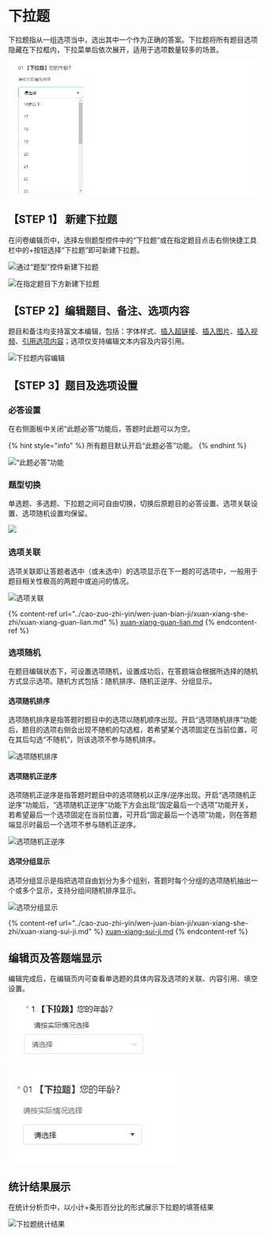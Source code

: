 # 下拉题

下拉题指从一组选项当中，选出其中一个作为正确的答案。下拉题将所有题目选项隐藏在下拉框内，下拉菜单后依次展开，适用于选项数量较多的场景。

![下拉题](<../.gitbook/assets/image (647).png>)

## 【STEP 1】 新建下拉题

在问卷编辑页中，选择左侧题型控件中的“下拉题”或在指定题目点击右侧快捷工具栏中的+按钮选择“下拉题”即可新建下拉题。

![通过“题型”控件新建下拉题](../.gitbook/assets/Snipaste\_2023-10-10\_09-38-52.png)

![在指定题目下方新建下拉题](../.gitbook/assets/Snipaste\_2023-10-10\_09-39-56.png)

## 【STEP 2】编辑题目、备注、选项内容

题目和备注均支持富文本编辑，包括：字体样式、[插入超链接](../cao-zuo-zhi-yin/wen-juan-bian-ji/cha-ru-chao-lian-jie.md)、[插入图片](../cao-zuo-zhi-yin/wen-juan-bian-ji/cha-ru-tu-pian.md)、[插入视频](../cao-zuo-zhi-yin/wen-juan-bian-ji/cha-ru-shi-pin.md)、[引用选项内容](../cao-zuo-zhi-yin/wen-juan-bian-ji/nei-rong-yin-yong.md)；选项仅支持编辑文本内容及内容引用。

![下拉题内容编辑](../.gitbook/assets/Snipaste\_2023-10-10\_09-50-46.png)

## 【STEP 3】题目及选项设置

### 必答设置

在右侧面板中关闭“此题必答”功能后，答题时此题可以为空。

{% hint style="info" %}
所有题目默认开启“此题必答”功能。
{% endhint %}

![“此题必答”功能](../.gitbook/assets/Snipaste\_2023-10-10\_09-51-24.png)

### 题型切换

单选题、多选题、下拉题之间可自由切换，切换后原题目的必答设置、选项关联设置、选项随机设置均保留。

![](../.gitbook/assets/Snipaste\_2023-10-10\_09-52-33.png)

### 选项关联

选项关联即让答题者选中（或未选中）的选项显示在下一题的可选项中，一般用于题目相关性极高的两题中或追问的情况。

![选项关联](../.gitbook/assets/Snipaste\_2023-10-10\_09-55-57.png)

{% content-ref url="../cao-zuo-zhi-yin/wen-juan-bian-ji/xuan-xiang-she-zhi/xuan-xiang-guan-lian.md" %}
[xuan-xiang-guan-lian.md](../cao-zuo-zhi-yin/wen-juan-bian-ji/xuan-xiang-she-zhi/xuan-xiang-guan-lian.md)
{% endcontent-ref %}

### 选项随机

在题目编辑状态下，可设置选项随机，设置成功后，在答题端会根据所选择的随机方式显示选项。随机方式包括：随机排序、随机正逆序、分组显示。

#### 选项随机排序

选项随机排序是指答题时题目中的选项以随机顺序出现。开启“选项随机排序”功能后，题目的选项右侧会出现不随机的勾选框，若希望某个选项固定在当前位置，可在其后勾选“不随机”，则该选项不参与随机排序。

![选项随机排序](../.gitbook/assets/Snipaste\_2023-10-10\_09-57-13.png)

#### 选项随机正逆序

选项随机正逆序是指答题时题目中的选项随机以正序/逆序出现。开启“选项随机正逆序”功能后，“选项随机正逆序”功能下方会出现“固定最后一个选项”功能开关，若希望最后一个选项固定在当前位置，可开启“固定最后一个选项”功能，则在答题端显示时最后一个选项不参与随机正逆序。

![选项随机正逆序](../.gitbook/assets/Snipaste\_2023-10-10\_09-57-45.png)

#### 选项分组显示

选项分组显示是指把选项自由划分为多个组别，答题时每个分组的选项随机抽出一个或多个显示，支持分组间随机排序显示。

![选项分组显示](../.gitbook/assets/Snipaste\_2023-10-10\_09-58-17.png)

{% content-ref url="../cao-zuo-zhi-yin/wen-juan-bian-ji/xuan-xiang-she-zhi/xuan-xiang-sui-ji.md" %}
[xuan-xiang-sui-ji.md](../cao-zuo-zhi-yin/wen-juan-bian-ji/xuan-xiang-she-zhi/xuan-xiang-sui-ji.md)
{% endcontent-ref %}

## 编辑页及答题端显示

编辑完成后，在编辑页内可查看单选题的具体内容及选项的关联、内容引用、填空设置。

![编辑页内的下拉题显示](<../.gitbook/assets/image (98).png>)

![答题端的下拉题显示](<../.gitbook/assets/image (789).png>)

## 统计结果展示

在统计分析页中，以小计+条形百分比的形式展示下拉题的填答结果

![下拉题统计结果](../.gitbook/assets/Snipaste\_2023-10-10\_10-01-15.png)
